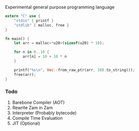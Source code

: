 Experimental general purpose programming language

```rs
extern "C" use {
    "stdio" { printf }
    "stdlib" { malloc, free }
}

fn main() {
    let arr = malloc<*u20>(sizeof(u20) * 10);

    for n in 0..10 {
        arr[n] = 10 + 10 * n
    }

    printf("%s\n", Vec::from_raw_ptr(arr, 10).to_string());
    free(arr);
}
```

### Todo

1. Barebone Compiler (AOT)
2. Rewrite Zam in Zam
3. Interpreter (Probably bytecode)
4. Compile Time Evaluation
5. JIT (Optional)